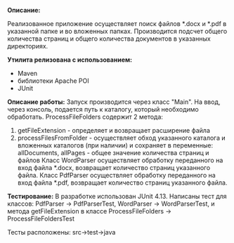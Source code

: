 **Описание:**

Реализованное приложение осуществляет поиск файлов *.docx и *.pdf в указанной папке и во вложенных папках.
Производится подсчет общего количества страниц и общего количества документов в указанных директориях.

**Утилита релизована с использованием:**
 * Maven
 * библиотеки Apache POI
 * JUnit
 
**Описание работы:**
Запуск производится через класс "Main". На ввод, через консоль, подается путь к каталогу, который необходимо обработать.
ProcessFileFolders содержит 2 метода:
1) getFileExtension - определяет и возвращает расширение файла
2) processFilesFromFolder - осуществляет обход указанного каталога и вложенных каталогов (при наличии) и сохраняет в переменные: 
allDocuments, allPages - общее значение количества страниц и файлов
Класс WordParser осуществляет обработку переданного на вход файла *.docx, возвращает количество страниц указанного файла.
Класс PdfParser осуществляет обработку переданного на вход файла *.pdf, возвращает количество страниц указанного файла.


**Тестирование:**
В разработке использован JUnit 4.13. 
Написаны тест для классов: 
PdfParser -> PdfParserTest, 
WordParser -> WordParserTest, 
и метода getFileExtension в классе ProcessFileFolders -> ProcessFileFoldersTest

Тесты расположены: src->test->java